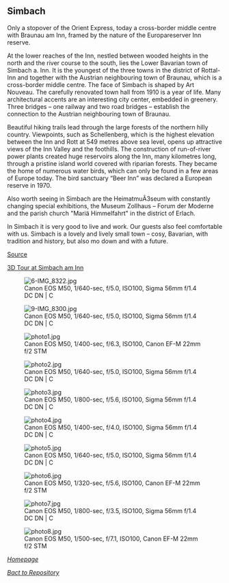 ## Simbach

Only a stopover of the Orient Express, today a cross-border middle centre with Braunau am Inn, framed by the nature of the Europareserver Inn reserve.

At the lower reaches of the Inn, nestled between wooded heights in the north and the river course to the south, lies the Lower Bavarian town of Simbach a. Inn. It is the youngest of the three towns in the district of Rottal-Inn and together with the Austrian neighbouring town of Braunau, which is a cross-border middle centre.
The face of Simbach is shaped by Art Nouveau. The carefully renovated town hall from 1910 is a year of life. Many architectural accents are an interesting city center, embedded in greenery. Three bridges – one railway and two road bridges – establish the connection to the Austrian neighbouring town of Braunau.

Beautiful hiking trails lead through the large forests of the northern hilly country. Viewpoints, such as Schellenberg, which is the highest elevation between the Inn and Rott at 549 metres above sea level, opens up attractive views of the Inn Valley and the foothills. The construction of run-of-river power plants created huge reservoirs along the Inn, many kilometres long, through a pristine island world covered with riparian forests. They became the home of numerous water birds, which can only be found in a few areas of Europe today. The bird sanctuary “Beer Inn” was declared a European reserve in 1970.

Also worth seeing in Simbach are the HeimatmuÃ3seum with constantly changing special exhibitions, the Museum Zollhaus – Forum der Moderne and the parish church "Mariä Himmelfahrt" in the district of Erlach.

In Simbach it is very good to live and work. Our guests also feel comfortable with us. Simbach is a lovely and lively small town – cosy, Bavarian, with tradition and history, but also mo down and with a future.

[Source](https://www.entdeckerviertel.at/oesterreich-stadt-ort/detail/490000053/simbach-am-inn.html)

[3D Tour at Simbach am Inn](https://tour.3d-innviertel.at/de/tour/simbach)

<link rel='stylesheet' href='/Shutter101/css/photo-tile.css'>
<div class='gallery'>
	<figure>
		<img src='/Shutter101/photos/Simbach/img/6-IMG_8322.jpg' alt='6-IMG_8322.jpg'>
		<figcaption>Canon EOS M50, 1/640-sec, f/5.0, ISO100, Sigma 56mm f/1.4 DC DN | C</figcaption>
	</figure>
	<figure>
		<img src='/Shutter101/photos/Simbach/img/9-IMG_8300.jpg' alt='9-IMG_8300.jpg'>
		<figcaption>Canon EOS M50, 1/640-sec, f/5.0, ISO100, Sigma 56mm f/1.4 DC DN | C</figcaption>
	</figure>
	<figure>
		<img src='/Shutter101/photos/Simbach/img/photo1.jpg' alt='photo1.jpg'>
		<figcaption>Canon EOS M50, 1/400-sec, f/6.3, ISO100, Canon EF-M 22mm f/2 STM</figcaption>
	</figure>
	<figure>
		<img src='/Shutter101/photos/Simbach/img/photo2.jpg' alt='photo2.jpg'>
		<figcaption>Canon EOS M50, 1/640-sec, f/5.0, ISO100, Sigma 56mm f/1.4 DC DN | C</figcaption>
	</figure>
	<figure>
		<img src='/Shutter101/photos/Simbach/img/photo3.jpg' alt='photo3.jpg'>
		<figcaption>Canon EOS M50, 1/800-sec, f/5.6, ISO100, Sigma 56mm f/1.4 DC DN | C</figcaption>
	</figure>
	<figure>
		<img src='/Shutter101/photos/Simbach/img/photo4.jpg' alt='photo4.jpg'>
		<figcaption>Canon EOS M50, 1/400-sec, f/4.0, ISO100, Sigma 56mm f/1.4 DC DN | C</figcaption>
	</figure>
	<figure>
		<img src='/Shutter101/photos/Simbach/img/photo5.jpg' alt='photo5.jpg'>
		<figcaption>Canon EOS M50, 1/640-sec, f/5.0, ISO100, Sigma 56mm f/1.4 DC DN | C</figcaption>
	</figure>
	<figure>
		<img src='/Shutter101/photos/Simbach/img/photo6.jpg' alt='photo6.jpg'>
		<figcaption>Canon EOS M50, 1/320-sec, f/5.6, ISO100, Canon EF-M 22mm f/2 STM</figcaption>
	</figure>
	<figure>
		<img src='/Shutter101/photos/Simbach/img/photo7.jpg' alt='photo7.jpg'>
		<figcaption>Canon EOS M50, 1/800-sec, f/3.5, ISO100, Sigma 56mm f/1.4 DC DN | C</figcaption>
	</figure>
	<figure>
		<img src='/Shutter101/photos/Simbach/img/photo8.jpg' alt='photo8.jpg'>
		<figcaption>Canon EOS M50, 1/500-sec, f/7.1, ISO100, Canon EF-M 22mm f/2 STM</figcaption>
	</figure>

</div>

*[Homepage](https://23w-gbac.github.io/Shutter101/)*

*[Bact to Repository](https://github.com/23W-GBAC/Shutter101/tree/main)*
